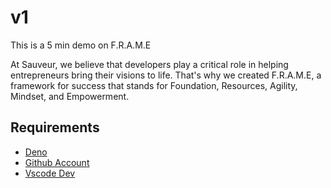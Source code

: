 # v1

This is a 5 min demo on F.R.A.M.E

At Sauveur, we believe that developers play a critical role in helping entrepreneurs bring their visions to life. That's why we created F.R.A.M.E, a framework for success that stands for Foundation, Resources, Agility, Mindset, and Empowerment. 

## Requirements

- [Deno](https://deno.land/manual@v1.32.4/getting_started/installation)
- [Github Account](https://github.com)
- [Vscode Dev](https://vscode.dev/)
